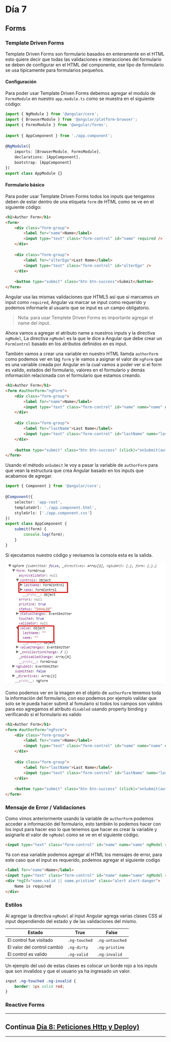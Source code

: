 # Día 7

## Forms

### Template Driven Forms

Template Driven Forms son formulario basados en enteramente en el HTML esto quiere decir que todas las validaciones e interacciones del formulario se deben de configurar en el HTML del componente, ese tipo de formulario se usa típicamente para formularios pequeños.

#### Configuración

Para poder usar Template Driven Forms debemos agregar el modulo de `FormsModule` en nuestro `app.module.ts` como se muestra en el siguiente código:

```typescript
import { NgModule } from '@angular/core';
import { BrowserModule } from '@angular/platform-browser';
import { FormsModule } from '@angular/forms';

import { AppComponent } from './app.component';

@NgModule({
	imports: [BrowserModule, FormsModule],
	declarations: [AppComponent],
	bootstrap: [AppComponent]
})
export class AppModule {}
```

#### Formulario básico

Para poder usar Template Driven Forms todos los inputs que tengamos deben de estar dentro de una etiqueta `form` de HTML como se ve en el siguiente código:

```html
<h1>Author Form</h1>
<form>
	<div class="form-group">
		<label for="name">Name</label>
		<input type="text" class="form-control" id="name" required />
	</div>

	<div class="form-group">
		<label for="alterEgo">Last Name</label>
		<input type="text" class="form-control" id="alterEgo" />
	</div>

	<button type="submit" class="btn btn-success">Submit</button>
</form>
```

Angular usa las mismas validaciones que HTML5 así que si marcamos un input como `required`, Angular va marcar se input como requerido y podemos informarle al usuario que se input es un campo obligatorio.

> Nota: para usar Templete Driven Forms es importante agregar el name del input.

Ahora vamos a agregar el atributo name a nuestros inputs y la directiva `ngModel`, La directiva `ngModel` es la que le dice a Angular que debe crear un `FormControl` basado en los atributos definidos en es input.

También vamos a crear una variable en nuestro HTML llamda `authorForm` como podemos ver en tag `form` y le vamos a asignar el valor de `ngForm` que es una variable creada por Angular en la cual vamos a poder ver si el form es valido, estados del formulario, valores en el formulario y demás información relacionada con el formulario que estamos creando.

```html
<h1>Author Form</h1>
<form #authorForm="ngForm">
	<div class="form-group">
		<label for="name">Name</label>
		<input type="text" class="form-control" id="name" name="name" ngModel required />
	</div>

	<div class="form-group">
		<label for="lastName">Last Name</label>
		<input type="text" class="form-control" id="lastName" name="lastName" ngModel />
	</div>

	<button type="submit" class="btn btn-success" (click)="onSubmit(authorForm)">Submit</button>
</form>
```

Usando el método `onSubmit` le voy a pasar la variable de `authorForm` para que vean la estructura que crea Angular basado en los inputs que acabamos de agregar.

```typescript
import { Component } from '@angular/core';

@Component({
	selector: 'app-root',
	templateUrl: './app.component.html',
	styleUrls: ['./app.component.css']
})
export class AppComponent {
	submit(form) {
		console.log(form);
	}
}
```

Si ejecutamos nuestro código y revisamos la consola esta es la salida.

<p align="center">
    <img src="https://raw.githubusercontent.com/arias9306/capacitacion-angular/master/img/driven-forms.jpg" alt="Driven Forms" />
</p>

Como podemos ver en la imagen en el objeto de `authorForm` tenemos toda la información del formulario, con eso podemos por ejemplo validar que solo se le pueda hacer submit al fomulario si todos los campos son validos para eso agregamos el atributo `disabled` usando property binding y verificando si el formulario es valido

```html
<h1>Author Form</h1>
<form #authorForm="ngForm">
	<div class="form-group">
		<label for="name">Name</label>
		<input type="text" class="form-control" id="name" name="name" ngModel required />
	</div>

	<div class="form-group">
		<label for="lastName">Last Name</label>
		<input type="text" class="form-control" id="lastName" name="lastName" ngModel />
	</div>

	<button type="submit" class="btn btn-success" (click)="onSubmit(authorForm)" [disabled]="!authorForm.form.valid">Submit</button>
</form>
```

### Mensaje de Error / Validaciones

Como vimos anteriormente usando la variable de `authorForm` podemos acceder a información del formulario, esto también lo podemos hacer con los input para hacer eso lo que tenemos que hacer es crear la variable y asignarle el valor de `ngModel` como se ve en el siguiente código.

```html
<input type="text" class="form-control" id="name" name="name" ngModel required #name="ngModel" />
```

Ya con esa variable podemos agregar al HTML los mensajes de error, para este caso que el input es requerido, podemos agregar el siguiente codigo

```html
<label for="name">Name</label>
<input type="text" class="form-control" id="name" name="name" ngModel required #name="ngModel" />
<div *ngIf="name.valid || name.pristine" class="alert alert-danger">
	Name is required
</div>
```

### Estilos

Al agregar la directiva `ngModel` al input Angular agrega varias clases CSS al input dependiendo del estado y de las validaciones del mismo.

| Estado                      | True          | False           |
| --------------------------- | ------------- | --------------- |
| El control fue visitado     | `.ng-touched` | `.ng-untouched` |
| El valor del control cambió | `.ng-dirty`   | `.ng-pristine`  |
| El control es valido        | `.ng-valid`   | `.ng-invalid`   |

Un ejemplo del usó de estas clases es colocar un borde rojo a los inputs que son invalidos y que el usuario ya ha ingresado un valor.

```css
input .ng-touched .ng-invalid {
	border: 1px solid red;
}
```

### Reactive Forms

---

## Continua [Día 8: Peticiones Http y Deploy)](https://github.com/arias9306/capacitacion-angular/blob/master/dia8.md)

---
